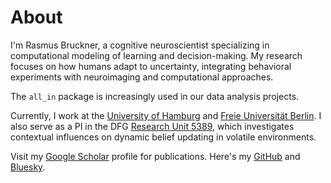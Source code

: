 # About

I'm Rasmus Bruckner, a cognitive neuroscientist specializing in computational modeling of learning and decision-making. My research focuses on how humans adapt to uncertainty, integrating behavioral experiments with neuroimaging and computational approaches.

The `all_in` package is increasingly used in our data analysis projects. 

Currently, I work at the [University of Hamburg](https://www.psy.uni-hamburg.de/en/arbeitsbereiche/kognitive-modellierung-und-neurowissenschaften-des-entscheidens.htmlScholar) and [Freie Universität Berlin](https://www.ewi-psy.fu-berlin.de/en/psychologie/arbeitsbereiche/neural_dyn_of_vis_cog/learning-lab). I also serve as a PI in the DFG [Research Unit 5389](https://www.uni-hamburg.de/ru5389/research-unit.html), which investigates contextual influences on dynamic belief updating in volatile environments.

Visit my [Google Scholar](https://scholar.google.com/citations?hl=en&user=P7byX1IAAAAJ) profile for publications.
Here's my [GitHub](https://github.com/rasmusbruckner) and [Bluesky](https://bsky.app/profile/rasmusbruckner.bsky.social).
